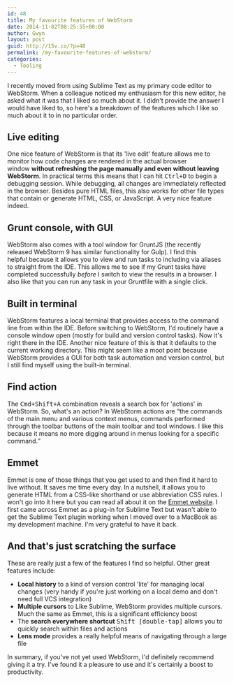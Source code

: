 ```yaml
---
id: 48
title: My favourite features of WebStorm
date: 2014-11-02T08:25:55+00:00
author: Gwyn
layout: post
guid: http://15v.co/?p=48
permalink: /my-favourite-features-of-webstorm/
categories:
  - Tooling
---
```

I recently moved from using Sublime Text as my primary code editor to WebStorm. When a colleague noticed my enthusiasm for this new editor, he asked what it was that I liked so much about it. I didn't provide the answer I would have liked to, so here's a breakdown of the features which I like so much about it to in no particular order.

## Live editing

One nice feature of WebStorm is that its 'live edit' feature allows me to monitor how code changes are rendered in the actual browser window **without refreshing the page manually and even without leaving WebStorm**. In practical terms this means that I can hit <kbd>Ctrl+D</kbd> to begin a debugging session. While debugging, all changes are immediately reflected in the browser. Besides pure HTML files, this also works for other file types that contain or generate HTML, CSS, or JavaScript. A very nice feature indeed.

## Grunt console, with GUI

WebStorm also comes with a tool window for GruntJS (the recently released WebStorm 9 has similar functionality for Gulp). I find this helpful because it allows you to view and run tasks to including via aliases to straight from the IDE. This allows me to see if my Grunt tasks have completed successfully _before_ I switch to view the results in a browser. I also like that you can run any task in your Gruntfile with a single click.

## Built in terminal

WebStorm features a local terminal that provides access to the command line from within the IDE. Before switching to WebStorm, I'd routinely have a console window open (mostly for build and version control tasks). Now it's right there in the IDE. Another nice feature of this is that it defaults to the current working directory. This might seem like a moot point because WebStorm provides a GUI for both task automation and version control, but I still find myself using the built-in terminal.

## Find action

The <kbd>Cmd+Shift+A</kbd> combination reveals a search box for 'actions' in WebStorm. So, what's an action? In WebStorm actions are <q>the commands of the main menu and various context menus, commands performed through the toolbar buttons of the main toolbar and tool windows. I like this because it means no more digging around in menus looking for a specific command.</q>

## Emmet

Emmet is one of those things that you get used to and then find it hard to live without. It saves me time every day. In a nutshell, it allows you to generate HTML from a CSS-like shorthand or use abbreviation CSS rules. I won't go into it here but you can read all about it on the [Emmet website](http://docs.emmet.io). I first came across Emmet as a plug-in for Sublime Text but wasn't able to get the Sublime Text plugin working when I moved over to a MacBook as my development machine. I'm very grateful to have it back.

## And that's just scratching the surface

These are really just a few of the features I find so helpful. Other great features include:

  * **Local history** to a kind of version control 'lite' for managing local changes (very handy if you're just working on a local demo and don't need full VCS integration)
  * **Multiple cursors** to Like Sublime, WebStorm provides multiple cursors. Much the same as Emmet, this is a significant efficiency boost
  * The **search everywhere shortcut** <kbd>Shift [double-tap]</kbd> allows you to quickly search within files and actions
  * **Lens mode** provides a really helpful means of navigating through a large file

In summary, if you've not yet used WebStorm, I'd definitely recommend giving it a try. I've found it a pleasure to use and it's certainly a boost to productivity.
